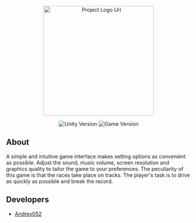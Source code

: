 <p align="center">
      <img src="https://i.ibb.co/gtBywTY/Icon.png" alt="Project Logo Url" width="300">
</p>

<p align="center">
   <img src="https://img.shields.io/badge/Unity-2021.3.16f1-purple" alt="Unity Version">
   <img src="https://img.shields.io/badge/Version-v1.0%20(Alpha)-blue" alt="Game Version">   
</p>

## About

A simple and intuitive game interface makes setting options as convenient as possible. Adjust the sound, music volume, screen resolution and graphics quality to tailor the game to your preferences.
  The peculiarity of this game is that the races take place on tracks. The player's task is to drive as quickly as possible and break the record.

## Developers

- [Andrey052](https://github.com/Andrey052)
